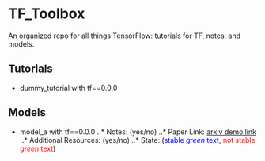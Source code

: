 # TF_Toolbox
An organized repo for all things TensorFlow: tutorials for TF, notes, and models. 

## Tutorials 
* dummy_tutorial with tf==0.0.0

## Models
* model_a with tf==0.0.0
..* Notes: (yes/no)
..* Paper Link: [arxiv demo link ]("https://arxiv.org/")
..* Additional Resources: (yes/no)
..* State: (<span style="color:blue">stable *green* text</span>, <span style="color:red">not stable *green* text</span>)
